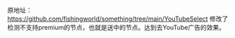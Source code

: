 原地址：https://github.com/fishingworld/something/tree/main/YouTubeSelect
修改了检测不支持premium的节点，也就是送中的节点。达到去YouTube广告的效果。
